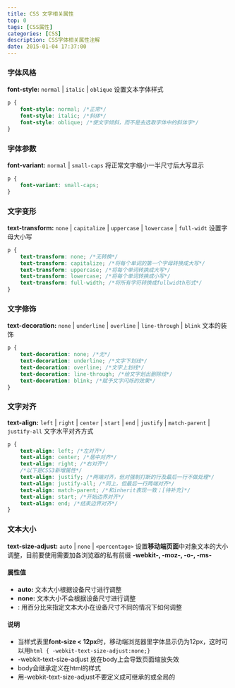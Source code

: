 ```yaml
---
title: CSS 文字相关属性
top: 0
tags: [CSS属性]
categories: [CSS]
description: CSS字体相关属性注解
date: 2015-01-04 17:37:00
---
```



### 字体风格
**font-style:** `normal` | `italic` | `oblique`
设置文本字体样式

``` css
p {
    font-style: normal; /*正常*/
    font-style: italic; /*斜体*/
    font-style: oblique; /*使文字倾斜，而不是去选取字体中的斜体字*/
}
```

<!-- more -->


### 字体参数
**font-variant:** `normal` | `small-caps`
将正常文字缩小一半尺寸后大写显示

``` css
p {
    font-variant: small-caps;
}
```


### 文字变形
**text-transform:** `none` | `capitalize` | `uppercase` | `lowercase` | `full-widt`
设置字母大小写

``` css
p {
    text-transform: none; /*无转换*/
    text-transform: capitalize; /*将每个单词的第一个字母转换成大写*/
    text-transform: uppercase; /*将每个单词转换成大写*/
    text-transform: lowercase; /*将每个单词转换成小写*/
    text-transform: full-width; /*将所有字符转换成fullwidth形式*/
}
```


### 文字修饰
**text-decoration:** `none` | `underline` | `overline` | `line-through` | `blink`
文本的装饰

``` css
p {
    text-decoration: none; /*无*/
    text-decoration: underline; /*文字下划线*/
    text-decoration: overline; /*文字上划线*/
    text-decoration: line-through; /*给文字划出删除线*/
    text-decoration: blink; /*赋予文字闪烁的效果*/
}
```

### 文字对齐
**text-align:** `left` | `right` | `center` | `start` | `end` | `justify` | `match-parent` | `justify-all`
文字水平对齐方式

``` css
p {
    text-align: left; /*左对齐*/
    text-align: center; /*居中对齐*/
    text-align: right; /*右对齐*/
    /*以下是CSS3新增属性*/
    text-align: justify; /*两端对齐，但对强制打断的行及最后一行不做处理*/
    text-align: justify-all; /*同上，但最后一行两端对齐*/
    text-align: match-parent; /*和inherit表现一致；[待补充]*/
    text-align: start; /*开始边界对齐*/
    text-align: end; /*结束边界对齐*/
}
```


### 文本大小
**text-size-adjust:** `auto` | `none` | `<percentage>`
设置**移动端页面**中对象文本的大小调整，目前要使用需要加各浏览器的私有前缀 **-webkit-, -moz-, -o-, -ms-**

#### 属性值
- **auto:** 文本大小根据设备尺寸进行调整
- **none:** 文本大小不会根据设备尺寸进行调整
- <percentage>: 用百分比来指定文本大小在设备尺寸不同的情况下如何调整

#### 说明
- 当样式表里**font-size < 12px**时，移动端浏览器里字体显示仍为12px，这时可以用`html { -webkit-text-size-adjust:none;}`
- -webkit-text-size-adjust 放在body上会导致页面缩放失效
- body会继承定义在html的样式
- 用-webkit-text-size-adjust不要定义成可继承的或全局的